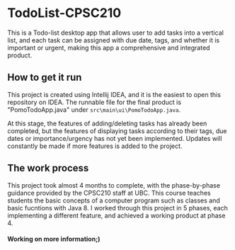# TodoList-CPSC210

This is a Todo-list desktop app that allows user to add tasks into a vertical list, and each task can be assigned with due date, tags, and whether it is important or urgent, making this app a comprehensive and integrated product. 

## How to get it run

This project is created using Intellij IDEA, and it is the easiest to open this repository on IDEA. The runnable file for the final product is "PomoTodoApp.java" under `src\main\ui\PomoTodoApp.java`.

At this stage, the features of adding/deleting tasks has already been completed, but the features of displaying tasks according to their tags, due dates or importance/urgency has not yet been implemented. Updates will constantly be made if more features is added to the project. 

## The work process

This project took almost 4 months to complete, with the phase-by-phase guidance provided by the CPSC210 staff at UBC. This course teaches students the basic concepts of a computer program such as classes and basic fucntions with Java 8. I worked through this project in 5 phases, each implementing a different feature, and achieved a working product at phase 4. 

#### Working on more information;)
